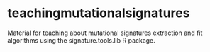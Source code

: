 # teachingmutationalsignatures
Material for teaching about  mutational signatures extraction and fit algorithms using the signature.tools.lib R package.

